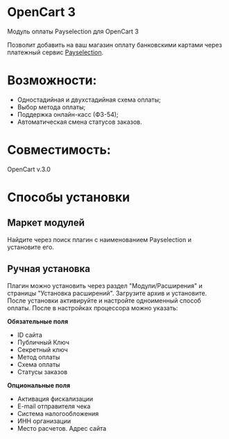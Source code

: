 # OpenCart 3
Модуль оплаты Payselection для  OpenCart 3

Позволит добавить на ваш магазин оплату банковскими картами через платежный сервис [Payselection](https://payselection.com/).

# Возможности:

* Одностадийная и двухстадийная схема оплаты; 
* Выбор метода оплаты;
* Поддержка онлайн-касс (ФЗ-54);
* Автоматическая смена статусов заказов.

# Совместимость:

OpenCart v.3.0

# Способы установки

## Маркет модулей

Найдите через поиск плагин с наименованием Payselection и установите его.

## Ручная установка

Плагин можно установить через раздел "Модули/Расширения" и страницы "Установка расширений". Загрузите архив и установите.  После установки активируйте и настройте одноименный способ оплаты. После в настройках процессора можно указать: 

**Обязательные поля**

* ID сайта
* Публичный Ключ
* Секретный ключ
* Метод оплаты
* Схема оплаты
* Статусы заказов

**Опциональные поля**
* Активация фискализации 
* E-mail отправителя чека
* Система налогообложения
* ИНН организации
* Место расчетов. Адрес сайта
